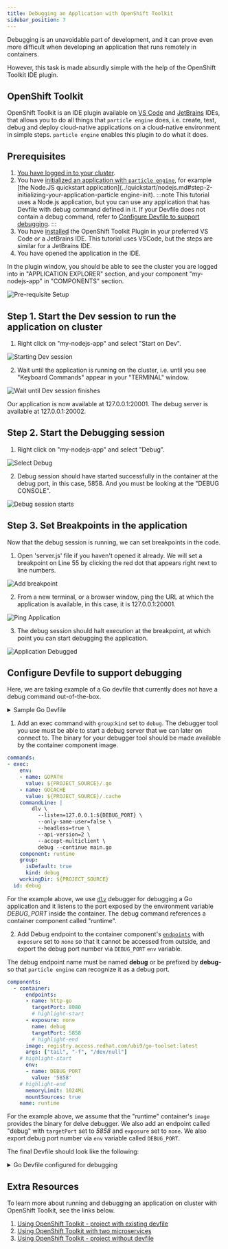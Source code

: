 ```yaml
---
title: Debugging an Application with OpenShift Toolkit
sidebar_position: 7
---
```


Debugging is an unavoidable part of development, and it can prove even more difficult when developing an application that runs remotely in containers.

However, this task is made absurdly simple with the help of the OpenShift Toolkit IDE plugin.

## OpenShift Toolkit
OpenShift Toolkit is an IDE plugin available on [VS Code](https://marketplace.visualstudio.com/items?itemName=redhat.vscode-openshift-connector) and [JetBrains](https://plugins.jetbrains.com/plugin/12030-openshift-toolkit-by-red-hat/) IDEs, that allows you to do all things that `particle engine` does, i.e. create, test, debug and deploy cloud-native applications on a cloud-native environment in simple steps.
`particle engine` enables this plugin to do what it does.

## Prerequisites
1. [You have logged in to your cluster](../quickstart/nodejs.md#step-1-connect-to-your-cluster-and-create-a-new-namespace-or-project).
2. You have [initialized an application with `particle engine`](/docs/command-reference/init), for example [the Node.JS quickstart application](../quickstart/nodejs.md#step-2-initializing-your-application-particle engine-init).
:::note
 This tutorial uses a Node.js application, but you can use any application that has Devfile with debug command defined in it. If your Devfile does not contain a debug command, refer to [Configure Devfile to support debugging](#configure-devfile-to-support-debugging).
:::
3. You have [installed](/docs/overview/installation#ide-installation) the OpenShift Toolkit Plugin in your preferred VS Code or a JetBrains IDE. This tutorial uses VSCode, but the steps are similar for a JetBrains IDE.
4. You have opened the application in the IDE.

In the plugin window, you should be able to see the cluster you are logged into in "APPLICATION EXPLORER" section, and your component "my-nodejs-app" in "COMPONENTS" section.

![Pre-requisite Setup](../../assets/user-guides/advanced/Prerequisite%20Setup.png)

## Step 1. Start the Dev session to run the application on cluster

1. Right click on "my-nodejs-app" and select "Start on Dev".

![Starting Dev session](../../assets/user-guides/advanced/Start%20Dev%20Session.png)

2. Wait until the application is running on the cluster, i.e. until you see "Keyboard Commands" appear in your "TERMINAL" window.

![Wait until Dev session finishes](../../assets/user-guides/advanced/Wait%20until%20Dev%20Session%20finishes.png)

Our application is now available at 127.0.0.1:20001. The debug server is available at 127.0.0.1:20002.

## Step 2. Start the Debugging session

1. Right click on "my-nodejs-app" and select "Debug".

![Select Debug](../../assets/user-guides/advanced/Select%20Debug%20Session.png)

2. Debug session should have started successfully in the container at the debug port, in this case, 5858. And you must be looking at the "DEBUG CONSOLE".

![Debug session starts](../../assets/user-guides/advanced/Debug%20Session%20Starts.png)

## Step 3. Set Breakpoints in the application

Now that the debug session is running, we can set breakpoints in the code.

1. Open 'server.js' file if you haven't opened it already. We will set a breakpoint on Line 55 by clicking the red dot that appears right next to line numbers.

![Add breakpoint](../../assets/user-guides/advanced/Add%20Breakpoint.png)

2. From a new terminal, or a browser window, ping the URL at which the application is available, in this case, it is 127.0.0.1:20001.

![Ping Application](../../assets/user-guides/advanced/Ping%20Application.png)

3. The debug session should halt execution at the breakpoint, at which point you can start debugging the application.

![Application Debugged](../../assets/user-guides/advanced/Application%20Debugged.png)


## Configure Devfile to support debugging
Here, we are taking example of a Go devfile that currently does not have a debug command out-of-the-box.
<details>
<summary>Sample Go Devfile</summary>

```yaml
schemaVersion: 2.1.0
metadata:
  description: "Go is an open source programming language that makes it easy to build simple, reliable, and efficient software."
  displayName: Go Runtime
  icon: https://raw.githubusercontent.com/devfile-samples/devfile-stack-icons/main/golang.svg
  name: go
  projectType: Go
  provider: Red Hat
  language: Go
  tags:
    - Go
  version: 1.0.2
starterProjects:
  - name: go-starter
    description: A Go project with a simple HTTP server
    git:
      checkoutFrom:
        revision: main
      remotes:
        origin: https://github.com/devfile-samples/devfile-stack-go.git
components:
  - container:
      endpoints:
        - name: http-go
          targetPort: 8080
      image: registry.access.redhat.com/ubi9/go-toolset:latest
      args: ["tail", "-f", "/dev/null"]
      memoryLimit: 1024Mi
      mountSources: true
    name: runtime
commands:
  - exec:
      env:
        - name: GOPATH
          value: ${PROJECT_SOURCE}/.go
        - name: GOCACHE
          value: ${PROJECT_SOURCE}/.cache
      commandLine: go build main.go
      component: runtime
      group:
        isDefault: true
        kind: build
      workingDir: ${PROJECT_SOURCE}
    id: build
  - exec:
      commandLine: ./main
      component: runtime
      group:
        isDefault: true
        kind: run
      workingDir: ${PROJECT_SOURCE}
    id: run
```
</details>

1. Add an exec command with `group`:`kind` set to `debug`. The debugger tool you use must be able to start a debug server that we can later on connect to. The binary for your debugger tool should be made available by the container component image.
```yaml
commands:
- exec:
    env:
    - name: GOPATH
      value: ${PROJECT_SOURCE}/.go
    - name: GOCACHE
      value: ${PROJECT_SOURCE}/.cache
    commandLine: |
        dlv \
          --listen=127.0.0.1:${DEBUG_PORT} \
          --only-same-user=false \
          --headless=true \
          --api-version=2 \
          --accept-multiclient \
          debug --continue main.go
    component: runtime
    group:
      isDefault: true
      kind: debug
    workingDir: ${PROJECT_SOURCE}
  id: debug
```
For the example above, we use [`dlv`](https://github.com/go-delve/delve) debugger for debugging a Go application and it listens to the port exposed by the environment variable *DEBUG_PORT* inside the container. The debug command references a container component called "runtime".

2. Add Debug endpoint to the container component's [`endpoints`](https://devfile.io/docs/2.2.0/defining-endpoints) with `exposure` set to `none` so that it cannot be accessed from outside, and export the debug port number via `DEBUG_PORT` `env` variable.

The debug endpoint name must be named **debug** or be prefixed by **debug-** so that `particle engine` can recognize it as a debug port.

```yaml
components:
  - container:
      endpoints:
      - name: http-go
        targetPort: 8080
        # highlight-start
      - exposure: none
        name: debug
        targetPort: 5858
        # highlight-end
      image: registry.access.redhat.com/ubi9/go-toolset:latest
      args: ["tail", "-f", "/dev/null"]
    # highlight-start
      env:
      - name: DEBUG_PORT
        value: '5858'
    # highlight-end
      memoryLimit: 1024Mi
      mountSources: true
    name: runtime
```

For the example above, we assume that the "runtime" container's `image` provides the binary for delve debugger. We also add an endpoint called "debug" with `targetPort` set to *5858* and `exposure` set to `none`. We also export debug port number via `env` variable called `DEBUG_PORT`.

The final Devfile should look like the following:
<details>
<summary>Go Devfile configured for debugging</summary>

```yaml showLineNumbers
commands:
- exec:
    commandLine: go build main.go
    component: runtime
    env:
    - name: GOPATH
      value: ${PROJECT_SOURCE}/.go
    - name: GOCACHE
      value: ${PROJECT_SOURCE}/.cache
    group:
      isDefault: true
      kind: build
    workingDir: ${PROJECT_SOURCE}
  id: build
- exec:
    commandLine: ./main
    component: runtime
    group:
      isDefault: true
      kind: run
    workingDir: ${PROJECT_SOURCE}
  id: run
# highlight-start
- exec:
    env:
    - name: GOPATH
      value: ${PROJECT_SOURCE}/.go
    - name: GOCACHE
      value: ${PROJECT_SOURCE}/.cache
    commandLine: |
        dlv \
          --listen=127.0.0.1:${DEBUG_PORT} \
          --only-same-user=false \
          --headless=true \
          --api-version=2 \
          --accept-multiclient \
          debug --continue main.go
    component: runtime
    group:
      isDefault: true
      kind: debug
    workingDir: ${PROJECT_SOURCE}
  id: debug
# highlight-end
components:
- container:
    args:
    - tail
    - -f
    - /dev/null
    endpoints:
    - name: http-go
      targetPort: 8080
# highlight-start
    - name: debug
      exposure: none
      targetPort: 5858
    env:
    - name: DEBUG_PORT
      value: '5858'
# highlight-end
    image: registry.access.redhat.com/ubi9/go-toolset:latest
    memoryLimit: 1024Mi
    mountSources: true
  name: runtime
metadata:
  description: Go is an open source programming language that makes it easy to build
    simple, reliable, and efficient software.
  displayName: Go Runtime
  icon: https://raw.githubusercontent.com/devfile-samples/devfile-stack-icons/main/golang.svg
  language: Go
  name: my-go-app
  projectType: Go
  provider: Red Hat
  tags:
  - Go
  version: 1.0.2
schemaVersion: 2.1.0
starterProjects:
- description: A Go project with a simple HTTP server
  git:
    checkoutFrom:
      revision: main
    remotes:
      origin: https://github.com/devfile-samples/devfile-stack-go.git
  name: go-starter
```
</details>

## Extra Resources
To learn more about running and debugging an application on cluster with OpenShift Toolkit, see the links below.
1. [Using OpenShift Toolkit - project with existing devfile](https://www.youtube.com/watch?v=2jfV0QqG8Sg)
2. [Using OpenShift Toolkit with two microservices](https://www.youtube.com/watch?v=8SpV6UZ23_c)
3. [Using OpenShift Toolkit - project without devfile](https://www.youtube.com/watch?v=sqqznqoWNSg)
